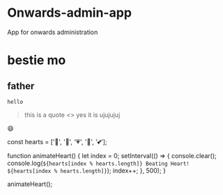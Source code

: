 # Onwards-admin-app
App for onwards administration

# bestie mo

## father

`hello`

> this is a quote <>
> yes it is
> ujujujuj


:smile: 

const hearts = ['💖', '💝', '💗', '💓', '💕'];

function animateHeart() {
    let index = 0;
    setInterval(() => {
        console.clear();
        console.log(`
        ${hearts[index % hearts.length]}
    Beating Heart!
        ${hearts[index % hearts.length]}
        `);
        index++;
    }, 500);
}

animateHeart();